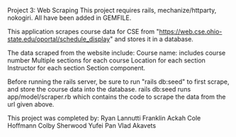 Project 3: Web Scraping
This project requires rails, mechanize/httparty, nokogiri. All have been added in GEMFILE.

This application scrapes course data for CSE from "https://web.cse.ohio-state.edu/oportal/schedule_display" and stores it in a database. 

The data scraped from the website include:
Course name: includes course number
Multiple sections for each course
Location for each section
Instructor for each section
Section component.

Before running the rails server, be sure to run "rails db:seed" to first scrape, and store the course data into the database. rails db:seed runs app/model/scraper.rb which contains the code to scrape the data from the url given above. 

This project was completed by:
Ryan Lannutti
Franklin Ackah
Cole Hoffmann
Colby Sherwood
Yufei Pan
Vlad Akavets

